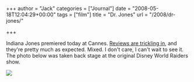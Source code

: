 +++
author = "Jack"
categories = ["Journal"]
date = "2008-05-18T12:04:29+00:00"
tags = ["film"]
title = "Dr. Jones"
url = "/2008/dr-jones/"

+++

Indiana Jones premiered today at Cannes. [Reviews are trickling in][1], and they're pretty much as expected. Mixed. I don't care, I can't wait to see it. The photo below was taken back stage at the original Disney World Raiders show.

 ![][2]

 [1]: https://www.rottentomatoes.com/m/indiana_jones_4/
 [2]: https://jbaty.smugmug.com/photos/297138626_e26Yo-M.jpg
